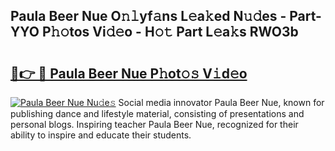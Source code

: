 ## Paula Beer Nue O𝚗𝚕yf𝚊ns L𝚎a𝚔ed N𝚞𝚍es - Part-YYO P𝚑𝚘tos Vi𝚍𝚎o - H𝚘𝚝 Part L𝚎a𝚔s RWO3b

# <h2><a href="http://kf7h9up.oniu.top/?m=Paula+Beer+Nue">🔗👉 🔴 Paula Beer Nue P𝚑ot𝚘𝚜 V𝚒d𝚎o</a></h2>

[![Paula Beer Nue Nu𝚍e𝚜](https://i.imgur.com/0qMVB7G.gif)](http://kf7h9up.oniu.top/?m=Paula+Beer+Nue)
Social media innovator Paula Beer Nue, known for publishing dance and lifestyle material, consisting of presentations and personal blogs. Inspiring teacher Paula Beer Nue, recognized for their ability to inspire and educate their students.  
